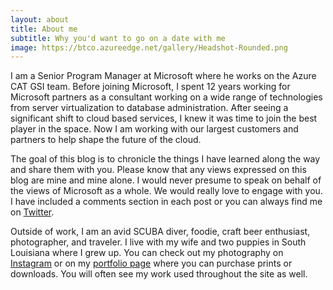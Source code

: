 ```yaml
---
layout: about
title: About me
subtitle: Why you'd want to go on a date with me
image: https://btco.azureedge.net/gallery/Headshot-Rounded.png
---
```


I am a Senior Program Manager at Microsoft where he works on the Azure CAT GSI team. Before joining Microsoft, I spent 12 years working for Microsoft partners as a consultant working on a wide range of technologies from server virtualization to database administration. After seeing a significant shift to cloud based services, I knew it was time to join the best player in the space. Now I am working with our largest customers and partners to help shape the future of the cloud.

The goal of this blog is to chronicle the things I have learned along the way and share them with you. Please know that any views expressed on this blog are mine and mine alone. I would never presume to speak on behalf of the views of Microsoft as a whole. We would really love to engage with you. I have included a comments section in each post or you can always find me on [Twitter](//twitter.com/jgardner04).

Outside of work, I am an avid SCUBA diver, foodie, craft beer enthusiast, photographer, and traveler. I live with my wife and two puppies in South Louisiana where I grew up. You can check out my photography on [Instagram](//instagram.com/jgardner04) or on my [portfolio page](//www.jonathanagardner.com) where you can purchase prints or downloads. You will often see my work used throughout the site as well.
